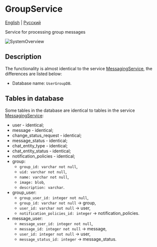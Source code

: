 # GroupService

[English](GroupService.md) | [Русский](GroupService.ru.md)

Service for processing group messages 

![SystemOverview](../img/SystemOverview.png)

## Description 

The functionality is almost identical to the service [MessagingService](MessagingService.ru.md), the differences are listed below:
- Database name: `UserGroupDB`. 

## Tables in database 

Some tables in the database are identical to tables in the service [MessagingService](MessagingService.ru.md):
- user - identical; 
- message - identical;
- change_status_request - identical;
- message_status - identical;
- chat_entity_type - identical;
- chat_entity_status - identical;
- notification_policies - identical;
- group: 
    - `group_id: varchar not null`, 
    - `uid: varchar not null`,
    - `name: varchar not null`,
    - `image: blob`, 
    - `description: varchar`.
- group_user: 
    - `group_user_id: integer not null`, 
    - `group_id: varchar not null` -> group,
    - `user_id: varchar not null` -> user,
    - `notification_policies_id: integer` -> notification_policies.
- message_user:
    - `message_user_id: integer not null`,
    - `message_id: integer not null` -> message,
    - `user_id: integer not null` -> user,
    - `message_status_id: integer` -> message_status.
